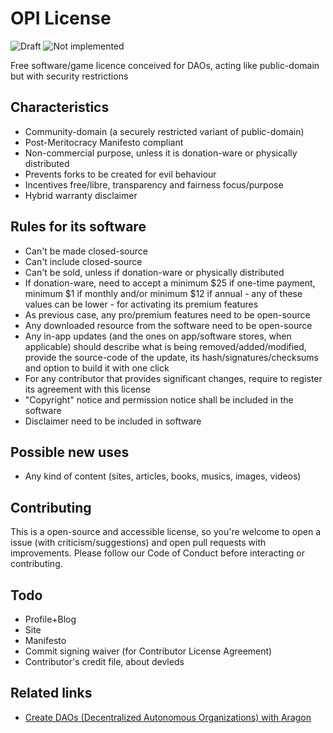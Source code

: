# OPI License

![Draft](https://img.shields.io/badge/Draft-In%20progress-yellow.svg) ![Not implemented](https://img.shields.io/badge/Status-Not%20implemented-red.svg)

Free software/game licence conceived for DAOs, acting like public-domain but with security restrictions

## Characteristics

- Community-domain (a securely restricted variant of public-domain)
- Post-Meritocracy Manifesto compliant
- Non-commercial purpose, unless it is donation-ware or physically distributed
- Prevents forks to be created for evil behaviour
- Incentives free/libre, transparency and fairness focus/purpose
- Hybrid warranty disclaimer

## Rules for its software

- Can't be made closed-source
- Can't include closed-source
- Can't be sold, unless if donation-ware or physically distributed
- If donation-ware, need to accept a minimum $25 if one-time payment, minimum $1 if monthly and/or minimum $12 if annual - any of these values can be lower - for activating its premium features
- As previous case, any pro/premium features need to be open-source
- Any downloaded resource from the software need to be open-source
- Any in-app updates (and the ones on app/software stores, when applicable) should describe what is being removed/added/modified, provide the source-code of the update, its hash/signatures/checksums and option to build it with one click
- For any contributor that provides significant changes, require to register its agreement with this license
- "Copyright" notice and permission notice shall be included in the software
- Disclaimer need to be included in software

## Possible new uses

- Any kind of content (sites, articles, books, musics, images, videos)

## Contributing

This is a open-source and accessible license, so you're welcome to open a issue (with criticism/suggestions) and open pull requests with improvements.
Please follow our Code of Conduct before interacting or contributing.

## Todo

- Profile+Blog
- Site
- Manifesto
- Commit signing waiver (for Contributor License Agreement)
- Contributor's credit file, about devleds

## Related links

- <a href="https://aragon.org" target="_blank">Create DAOs (Decentralized Autonomous Organizations) with Aragon</a>